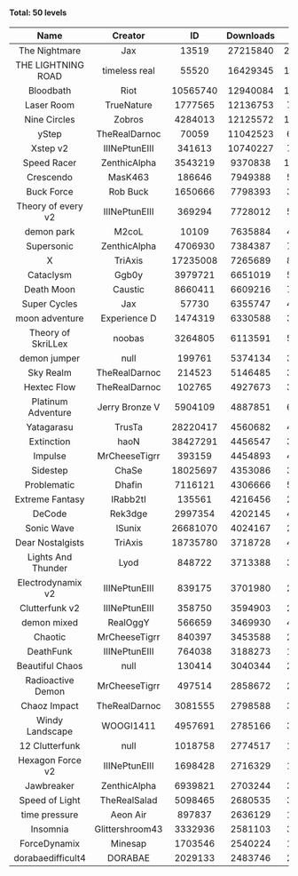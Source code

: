 #### Total: 50 levels

| Name | Creator | ID | Downloads | Likes |
|:---:|:---:|:---:|:---:|:---:|
| The Nightmare | Jax | 13519 | 27215840 | 2501094
| THE LIGHTNING ROAD | timeless real | 55520 | 16429345 | 1485533
| Bloodbath | Riot | 10565740 | 12940084 | 1183405
| Laser Room | TrueNature | 1777565 | 12136753 | 765268
| Nine Circles | Zobros | 4284013 | 12125572 | 1228142
| yStep | TheRealDarnoc | 70059 | 11042523 | 682789
| Xstep v2 | IIINePtunEIII | 341613 | 10740227 | 791059
| Speed Racer | ZenthicAlpha | 3543219 | 9370838 | 1015336
| Crescendo | MasK463 | 186646 | 7949388 | 585494
| Buck Force | Rob Buck | 1650666 | 7798393 | 398230
| Theory of every v2 | IIINePtunEIII | 369294 | 7728012 | 510085
| demon park | M2coL | 10109 | 7635884 | 463397
| Supersonic | ZenthicAlpha | 4706930 | 7384387 | 707921
| X | TriAxis | 17235008 | 7265689 | 808216
| Cataclysm | Ggb0y | 3979721 | 6651019 | 537851
| Death Moon  | Caustic | 8660411 | 6609216 | 751381
| Super Cycles | Jax | 57730 | 6355747 | 434698
| moon adventure | Experience D | 1474319 | 6330588 | 342666
| Theory of SkriLLex | noobas | 3264805 | 6113591 | 513260
| demon jumper | null | 199761 | 5374134 | 378245
| Sky Realm | TheRealDarnoc | 214523 | 5146485 | 354599
| Hextec Flow | TheRealDarnoc | 102765 | 4927673 | 352725
| Platinum Adventure | Jerry Bronze V | 5904109 | 4887851 | 667628
| Yatagarasu  | TrusTa | 28220417 | 4560682 | 426824
| Extinction | haoN | 38427291 | 4456547 | 335164
| Impulse | MrCheeseTigrr | 393159 | 4454893 | 470744
| Sidestep | ChaSe | 18025697 | 4353086 | 384576
| Problematic | Dhafin | 7116121 | 4306666 | 510453
| Extreme Fantasy | IRabb2tI | 135561 | 4216456 | 293640
| DeCode | Rek3dge | 2997354 | 4202145 | 461677
| Sonic Wave | lSunix | 26681070 | 4024167 | 291721
| Dear Nostalgists | TriAxis | 18735780 | 3718728 | 465670
| Lights And Thunder | Lyod | 848722 | 3713388 | 333370
| Electrodynamix v2 | IIINePtunEIII | 839175 | 3701980 | 254229
| Clutterfunk v2 | IIINePtunEIII | 358750 | 3594903 | 275046
| demon mixed | RealOggY | 566659 | 3469930 | 406603
| Chaotic | MrCheeseTigrr | 840397 | 3453588 | 226866
| DeathFunk | IIINePtunEIII | 764038 | 3188273 | 165268
| Beautiful Chaos | null | 130414 | 3040344 | 228987
| Radioactive Demon | MrCheeseTigrr | 497514 | 2858672 | 231154
| Chaoz Impact | TheRealDarnoc | 3081555 | 2798588 | 314774
| Windy Landscape | WOOGI1411 | 4957691 | 2785166 | 336586
| 12 Clutterfunk | null | 1018758 | 2774517 | 189765
| Hexagon Force v2 | IIINePtunEIII | 1698428 | 2716329 | 186921
| Jawbreaker | ZenthicAlpha | 6939821 | 2703244 | 328075
| Speed of Light | TheRealSalad | 5098465 | 2680535 | 335645
| time pressure | Aeon Air | 897837 | 2636129 | 180099
| Insomnia | Glittershroom43 | 3332936 | 2581103 | 345257
| ForceDynamix | Minesap | 1703546 | 2540224 | 174935
| dorabaedifficult4 | DORABAE | 2029133 | 2483746 | 210711
